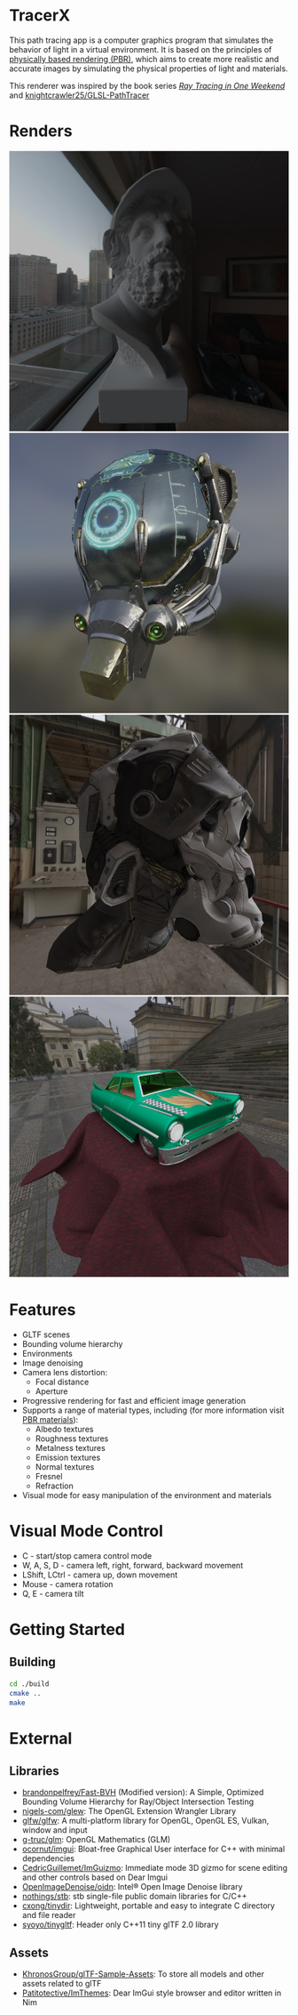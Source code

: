 # TracerX

This path tracing app is a computer graphics program that simulates the behavior of light in a virtual environment. It is based on the principles of [physically based rendering (PBR)]((https://learn.microsoft.com/en-us/azure/remote-rendering/overview/features/pbr-materials)), which aims to create more realistic and accurate images by simulating the physical properties of light and materials.

This renderer was inspired by the book series [_Ray Tracing in One Weekend_](https://raytracing.github.io/) and [knightcrawler25/GLSL-PathTracer](https://github.com/knightcrawler25/GLSL-PathTracer)

# Renders
![](img/Ajax.jpg)
![](img/DamagedHelmet.jpg)
![](img/SciFiHelmet.jpg)
![](img/ToyCar.jpg)

# Features
- GLTF scenes
- Bounding volume hierarchy
- Environments
- Image denoising
- Camera lens distortion:
    - Focal distance
    - Aperture
- Progressive rendering for fast and efficient image generation
- Supports a range of material types, including (for more information visit [PBR materials](https://learn.microsoft.com/en-us/azure/remote-rendering/overview/features/pbr-materials)):
    - Albedo textures
    - Roughness textures
    - Metalness textures
    - Emission textures
    - Normal textures
    - Fresnel
    - Refraction
- Visual mode for easy manipulation of the environment and materials

# Visual Mode Control
- С - start/stop camera control mode
- W, A, S, D - camera left, right, forward, backward movement
- LShift, LCtrl - camera up, down movement
- Mouse - camera rotation
- Q, E - camera tilt

# Getting Started
## Building
```bash
cd ./build
cmake ..
make
```

# External
## Libraries
- [brandonpelfrey/Fast-BVH](https://github.com/brandonpelfrey/Fast-BVH) (Modified version): A Simple, Optimized Bounding Volume Hierarchy for Ray/Object Intersection Testing
- [nigels-com/glew](https://github.com/nigels-com/glew): The OpenGL Extension Wrangler Library
- [glfw/glfw](https://github.com/glfw/glfw): A multi-platform library for OpenGL, OpenGL ES, Vulkan, window and input
- [g-truc/glm](https://github.com/g-truc/glm): OpenGL Mathematics (GLM)
- [ocornut/imgui](https://github.com/ocornut/imgui): Bloat-free Graphical User interface for C++ with minimal dependencies
- [CedricGuillemet/ImGuizmo](https://github.com/CedricGuillemet/ImGuizmo): Immediate mode 3D gizmo for scene editing and other controls based on Dear Imgui
- [OpenImageDenoise/oidn](https://github.com/OpenImageDenoise/oidn): Intel® Open Image Denoise library
- [nothings/stb](https://github.com/nothings/stb): stb single-file public domain libraries for C/C++
- [cxong/tinydir](https://github.com/cxong/tinydir): Lightweight, portable and easy to integrate C directory and file reader
- [syoyo/tinygltf](https://github.com/syoyo/tinygltf): Header only C++11 tiny glTF 2.0 library

## Assets
- [KhronosGroup/glTF-Sample-Assets](https://github.com/KhronosGroup/glTF-Sample-Assets): To store all models and other assets related to glTF
- [Patitotective/ImThemes](https://github.com/Patitotective/ImThemes): Dear ImGui style browser and editor written in Nim
